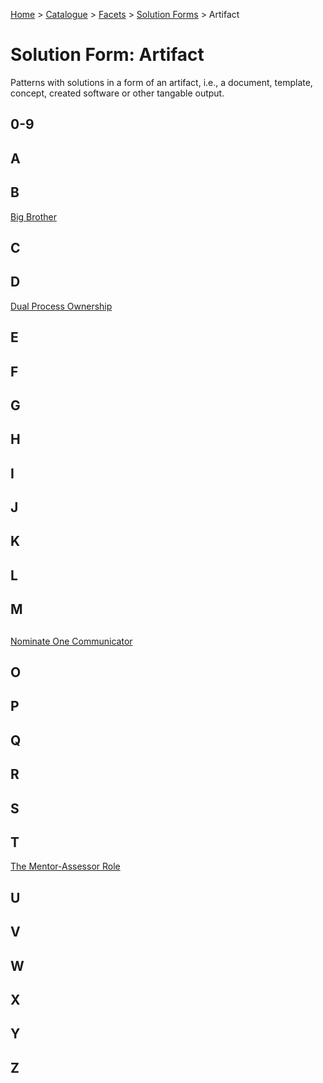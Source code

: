 [Home](../../../README.md) > [Catalogue](../../../Patterns_catalogue.md) > [Facets](../facets.md) > [Solution Forms](forms.md) > Artifact
# Solution Form: Artifact

Patterns with solutions in a form of an artifact, i.e., a document, template, concept, created software or other tangable output.

## 0-9

## A

## B
[Big Brother](../../Big_Brother.md)

## C

## D
[Dual Process Ownership](../../Dual_Process_Ownership.md)

## E

## F

## G

## H

## I

## J

## K

## L

## M

## 
[Nominate One Communicator](../../Nominate_One_Communicator.md)

## O

## P

## Q

## R

## S

## T
[The Mentor-Assessor Role](../../The_Mentor-Assessor_Role.md)

## U

## V

## W

## X

## Y

## Z
